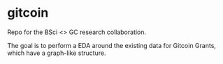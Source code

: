 # gitcoin

Repo for the BSci <> GC research collaboration.

The goal is to perform a EDA around the existing data for Gitcoin Grants, which have a graph-like structure.